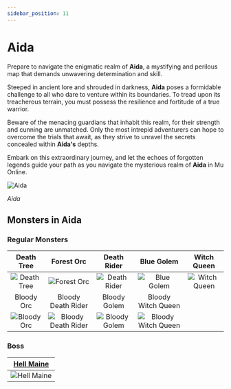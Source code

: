 ```yaml
---
sidebar_position: 11
---
```


# Aida

Prepare to navigate the enigmatic realm of **Aida**, a mystifying and perilous map that demands unwavering determination and skill.

Steeped in ancient lore and shrouded in darkness, **Aida** poses a formidable challenge to all who dare to venture within its boundaries. To tread upon its treacherous terrain, you must possess the resilience and fortitude of a true warrior.

Beware of the menacing guardians that inhabit this realm, for their strength and cunning are unmatched. Only the most intrepid adventurers can hope to overcome the trials that await, as they strive to unravel the secrets concealed within **Aida's** depths.

Embark on this extraordinary journey, and let the echoes of forgotten legends guide your path as you navigate the mysterious realm of **Aida** in Mu Online.

![Aida](/img/maps/aida.webp)

_Aida_

## Monsters in Aida

### Regular Monsters

|                    Death Tree                    |                            Forest Orc                            |                     Death Rider                      |                            Blue Golem                            |                    Witch Queen                     |
| :----------------------------------------------: | :--------------------------------------------------------------: | :--------------------------------------------------: | :--------------------------------------------------------------: | :------------------------------------------------: |
| ![Death Tree](/img/monsters/aida/death-tree.jpg) |         ![Forest Orc](/img/monsters/aida/forest-orc.jpg)         |  ![Death Rider](/img/monsters/aida/death-rider.jpg)  |         ![Blue Golem](/img/monsters/aida/blue-golem.jpg)         | ![Witch Queen](/img/monsters/aida/witch-queen.jpg) |
|                    Bloody Orc                    |                        Bloody Death Rider                        |                     Bloody Golem                     |                        Bloody Witch Queen                        |                                                    |
| ![Bloody Orc](/img/monsters/aida/bloody-orc.jpg) | ![Bloody Death Rider](/img/monsters/aida/bloody-death-rider.jpg) | ![Bloody Golem](/img/monsters/aida/bloody-golem.jpg) | ![Bloody Witch Queen](/img/monsters/aida/bloody-witch-queen.jpg) |                                                    |

### Boss

| [Hell Maine](/special-monsters/mini-bosses/hell-maine) |
| :----------------------------------------------------: |
|    ![Hell Maine](/img/monsters/aida/hell-maine.jpg)    |
